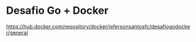 # Desafio Go + Docker

https://hub.docker.com/repository/docker/jefersonsantosfc/desafiogodocker/general
